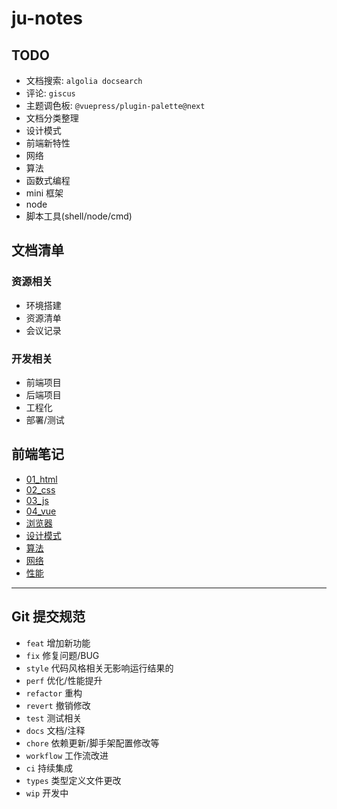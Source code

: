 # ju-notes

## TODO

- 文档搜索: `algolia docsearch`
- 评论: `giscus`
- 主题调色板: `@vuepress/plugin-palette@next`
- 文档分类整理
- 设计模式
- 前端新特性
- 网络
- 算法
- 函数式编程
- mini 框架
- node
- 脚本工具(shell/node/cmd)

## 文档清单

### 资源相关

- 环境搭建
- 资源清单
- 会议记录

### 开发相关

- 前端项目
- 后端项目
- 工程化
- 部署/测试

## 前端笔记

- [01_html](./FE/01_html.md)
- [02_css](./FE/02_css.md)
- [03_js](./FE/03_js.md)
- [04_vue](./FE/04_vue.md)
- [浏览器](./FE/浏览器.md)
- [设计模式](./FE/设计模式.md)
- [算法](./FE/算法.md)
- [网络](./FE/网络.md)
- [性能](./FE/性能.md)

---

## Git 提交规范

- `feat` 增加新功能
- `fix` 修复问题/BUG
- `style` 代码风格相关无影响运行结果的
- `perf` 优化/性能提升
- `refactor` 重构
- `revert` 撤销修改
- `test` 测试相关
- `docs` 文档/注释
- `chore` 依赖更新/脚手架配置修改等
- `workflow` 工作流改进
- `ci` 持续集成
- `types` 类型定义文件更改
- `wip` 开发中

